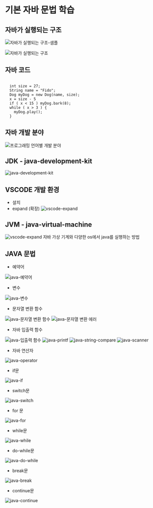 #   기본 자바 문법 학습


## 자바가 실행되는 구조
![자바가 실행되는 구조-샘플](https://github.com/haji8-thehaji/lecture-java/blob/main/download/basic-java/working-java-sample.png)

![자바가 실행되는 구조](https://github.com/haji8-thehaji/lecture-java/blob/main/download/basic-java/working-java.png)


## 자바 코드
<pre><code>
  int size = 27;
  String name = "Fido";
  Dog myDog = new Dog(name, size);
  x = size - 5
  if ( x < 15 ) myDog.bark(8);
  while ( x > 3 ) {
    myDog.play();
  }
</code></pre>

## 자바 개발 분야
![프로그래밍 언어별 개발 분야](https://github.com/haji8-thehaji/lecture-java/blob/main/download/basic-java/develop_programming_lang.png)

## JDK - java-development-kit
![java-development-kit](https://github.com/haji8-thehaji/lecture-java/blob/main/download/basic-java/java-development-kit.png)

## VSCODE 개발 환경
* 설치
* expand (확장)
![vscode-expand](https://github.com/haji8-thehaji/lecture-java/blob/main/download/basic-java/vscode-expand.png)

## JVM - java-virtual-machine

![vscode-expand](https://github.com/haji8-thehaji/lecture-java/blob/main/download/basic-java/jvm-java-virtual-machine.png)
자바 가상 기계와 다양한 os에서 java를 실행하는 방법


## JAVA 문법

* 예약어

![java-예약어](https://github.com/haji8-thehaji/lecture-java/blob/main/download/basic-java/java-reservation.png)

* 변수

![java-변수](https://github.com/haji8-thehaji/lecture-java/blob/main/download/basic-java/java-variable.png)

* 문자열 변환 함수

![java-문자열 변환 함수](https://github.com/haji8-thehaji/lecture-java/blob/main/download/basic-java/java-coverte2string.png)
![java-문자열 변환 에러](https://github.com/haji8-thehaji/lecture-java/blob/main/download/basic-java/java-convert-error.png)

* 자바 입출력 함수

![java-입출력 함수](https://github.com/haji8-thehaji/lecture-java/blob/main/download/basic-java/java-in-out.png)
![java-printf](https://github.com/haji8-thehaji/lecture-java/blob/main/download/basic-java/java-printf.png)
![java-string-compare](https://github.com/haji8-thehaji/lecture-java/blob/main/download/basic-java/java-string-compare.png)
![java-scanner](https://github.com/haji8-thehaji/lecture-java/blob/main/download/basic-java/java-scanner.png)

* 자바 연산자

![java-operator](https://github.com/haji8-thehaji/lecture-java/blob/main/download/basic-java/java-operator.png)

* if문

![java-if](https://github.com/haji8-thehaji/lecture-java/blob/main/download/basic-java/java-if.png)

* switch문

![java-switch](https://github.com/haji8-thehaji/lecture-java/blob/main/download/basic-java/java-switch.png)

* for 문

![java-for](https://github.com/haji8-thehaji/lecture-java/blob/main/download/basic-java/java-for.png)

* while문

![java-while](https://github.com/haji8-thehaji/lecture-java/blob/main/download/basic-java/java-while.png)

* do-while문

![java-do-while](https://github.com/haji8-thehaji/lecture-java/blob/main/download/basic-java/java-do-while.png)

* break문

![java-break](https://github.com/haji8-thehaji/lecture-java/blob/main/download/basic-java/java-break.png)

* continue문

![java-continue](https://github.com/haji8-thehaji/lecture-java/blob/main/download/basic-java/java-continue.png)







